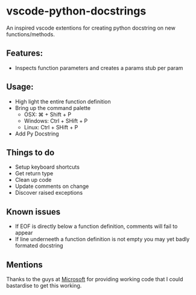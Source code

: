 # vscode-python-docstrings
An inspired vscode extentions for creating python docstring on new functions/methods.

## Features:
 - Inspects function parameters and creates a params stub per param

## Usage:
- High light the entire function definition
- Bring up the command palette 
   - OSX: &#8984; + Shift + P
   - Windows: Ctrl + SHift + P
   - Linux: Ctrl + SHift + P
- Add Py Docstring

## Things to do
 - Setup keyboard shortcuts
 - Get return type
 - Clean up code
 - Update comments on change
 - Discover raised exceptions

## Known issues
 - If EOF is directly below a function definition, comments will fail to appear
 - If line underneeth a function definition is not empty you may yet badly formated docstring

## Mentions
Thanks to the guys at [Microsoft](ttps://github.com/Microsoft/vscode-comment) for providing working code that I could bastardise to get this working.
